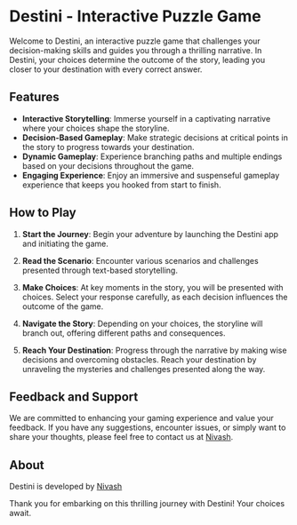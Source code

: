 # Destini - Interactive Puzzle Game

Welcome to Destini, an interactive puzzle game that challenges your decision-making skills and guides you through a thrilling narrative. In Destini, your choices determine the outcome of the story, leading you closer to your destination with every correct answer.

## Features

- **Interactive Storytelling**: Immerse yourself in a captivating narrative where your choices shape the storyline.
- **Decision-Based Gameplay**: Make strategic decisions at critical points in the story to progress towards your destination.
- **Dynamic Gameplay**: Experience branching paths and multiple endings based on your decisions throughout the game.
- **Engaging Experience**: Enjoy an immersive and suspenseful gameplay experience that keeps you hooked from start to finish.

## How to Play

1. **Start the Journey**: Begin your adventure by launching the Destini app and initiating the game.

2. **Read the Scenario**: Encounter various scenarios and challenges presented through text-based storytelling.

3. **Make Choices**: At key moments in the story, you will be presented with choices. Select your response carefully, as each decision influences the outcome of the game.

4. **Navigate the Story**: Depending on your choices, the storyline will branch out, offering different paths and consequences.

5. **Reach Your Destination**: Progress through the narrative by making wise decisions and overcoming obstacles. Reach your destination by unraveling the mysteries and challenges presented along the way.

## Feedback and Support

We are committed to enhancing your gaming experience and value your feedback. If you have any suggestions, encounter issues, or simply want to share your thoughts, please feel free to contact us at [Nivash](mailto:rajnivash007@gmail.com).

## About

Destini is developed by [Nivash](https://www.linkedin.com/in/nivash-r-n-sns/)


Thank you for embarking on this thrilling journey with Destini! Your choices await.
